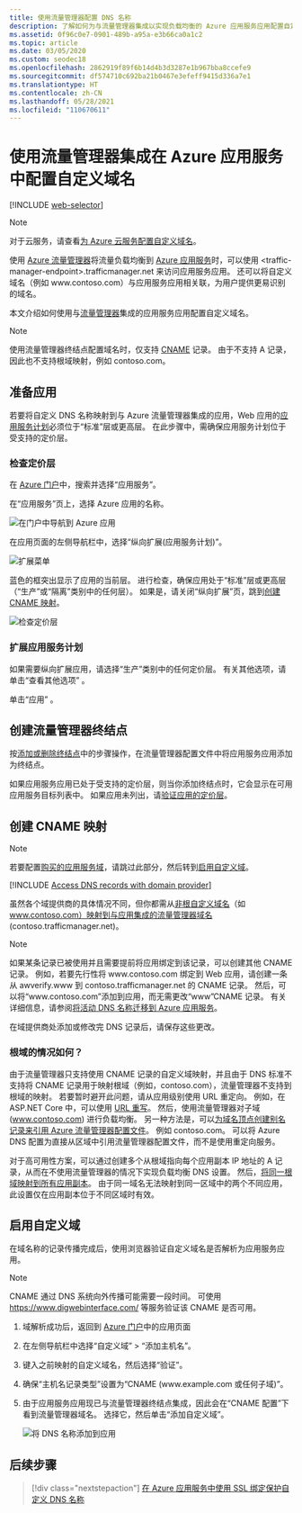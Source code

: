 ```yaml
---
title: 使用流量管理器配置 DNS 名称
description: 了解如何为与流量管理器集成以实现负载均衡的 Azure 应用服务应用配置自定义域。
ms.assetid: 0f96c0e7-0901-489b-a95a-e3b66ca0a1c2
ms.topic: article
ms.date: 03/05/2020
ms.custom: seodec18
ms.openlocfilehash: 2862919f89f6b14d4b3d3287e1b967bba8ccefe9
ms.sourcegitcommit: df574710c692ba21b0467e3efeff9415d336a7e1
ms.translationtype: HT
ms.contentlocale: zh-CN
ms.lasthandoff: 05/28/2021
ms.locfileid: "110670611"
---
```

# <a name="configure-a-custom-domain-name-in-azure-app-service-with-traffic-manager-integration"></a>使用流量管理器集成在 Azure 应用服务中配置自定义域名

[!INCLUDE [web-selector](../../includes/websites-custom-domain-selector.md)]

> [!NOTE]
> 对于云服务，请查看[为 Azure 云服务配置自定义域名](../cloud-services/cloud-services-custom-domain-name-portal.md)。

使用 [Azure 流量管理器](../traffic-manager/index.yml)将流量负载均衡到 [Azure 应用服务](overview.md)时，可以使用 \<traffic-manager-endpoint>.trafficmanager.net 来访问应用服务应用。 还可以将自定义域名（例如 www\.contoso.com）与应用服务应用相关联，为用户提供更易识别的域名。

本文介绍如何使用与[流量管理器](../traffic-manager/traffic-manager-overview.md)集成的应用服务应用配置自定义域名。

> [!NOTE]
> 使用流量管理器终结点配置域名时，仅支持 [CNAME](https://en.wikipedia.org/wiki/CNAME_record) 记录。 由于不支持 A 记录，因此也不支持根域映射，例如 contoso.com。
> 

## <a name="prepare-the-app"></a>准备应用

若要将自定义 DNS 名称映射到与 Azure 流量管理器集成的应用，Web 应用的[应用服务计划](https://azure.microsoft.com/pricing/details/app-service/)必须位于“标准”层或更高层。 在此步骤中，需确保应用服务计划位于受支持的定价层。

### <a name="check-the-pricing-tier"></a>检查定价层

在 [Azure 门户](https://portal.azure.com)中，搜索并选择“应用服务”。

在“应用服务”页上，选择 Azure 应用的名称。

![在门户中导航到 Azure 应用](./media/app-service-web-tutorial-custom-domain/select-app.png)

在应用页面的左侧导航栏中，选择“纵向扩展(应用服务计划)”。

![扩展菜单](./media/app-service-web-tutorial-custom-domain/scale-up-menu.png)

蓝色的框突出显示了应用的当前层。 进行检查，确保应用处于“标准”层或更高层（“生产”或“隔离”类别中的任何层）。 如果是，请关闭“纵向扩展”页，跳到[创建 CNAME 映射](#create-the-cname-mapping)。

![检查定价层](./media/app-service-web-tutorial-custom-domain/check-pricing-tier.png)

### <a name="scale-up-the-app-service-plan"></a>扩展应用服务计划

如果需要纵向扩展应用，请选择“生产”类别中的任何定价层。 有关其他选项，请单击“查看其他选项”  。

单击“应用” 。

## <a name="create-traffic-manager-endpoint"></a>创建流量管理器终结点

按[添加或删除终结点](../traffic-manager/traffic-manager-manage-endpoints.md)中的步骤操作，在流量管理器配置文件中将应用服务应用添加为终结点。

如果应用服务应用已处于受支持的定价层，则当你添加终结点时，它会显示在可用应用服务目标列表中。 如果应用未列出，请[验证应用的定价层](#prepare-the-app)。

## <a name="create-the-cname-mapping"></a>创建 CNAME 映射
> [!NOTE]
> 若要配置[购买的应用服务域](manage-custom-dns-buy-domain.md)，请跳过此部分，然后转到[启用自定义域](#enable-custom-domain)。
> 

[!INCLUDE [Access DNS records with domain provider](../../includes/app-service-web-access-dns-records-no-h.md)]

虽然各个域提供商的具体情况不同，但你都需从[非根自定义域名](#what-about-root-domains)（如 www.contoso.com）映射到与应用集成的流量管理器域名 (contoso.trafficmanager.net)。 

> [!NOTE]
> 如果某条记录已被使用并且需要提前将应用绑定到该记录，可以创建其他 CNAME 记录。 例如，若要先行性将 www\.contoso.com 绑定到 Web 应用，请创建一条从 awverify.www 到 contoso.trafficmanager.net 的 CNAME 记录。 然后，可以将“www\.contoso.com”添加到应用，而无需更改“www”CNAME 记录。 有关详细信息，请参阅[将活动 DNS 名称迁移到 Azure 应用服务](manage-custom-dns-migrate-domain.md)。

在域提供商处添加或修改完 DNS 记录后，请保存这些更改。

### <a name="what-about-root-domains"></a>根域的情况如何？

由于流量管理器只支持使用 CNAME 记录的自定义域映射，并且由于 DNS 标准不支持将 CNAME 记录用于映射根域（例如，contoso.com），流量管理器不支持到根域的映射。 若要暂时避开此问题，请从应用级别使用 URL 重定向。 例如，在 ASP.NET Core 中，可以使用 [URL 重写](/aspnet/core/fundamentals/url-rewriting)。 然后，使用流量管理器对子域 (www.contoso.com) 进行负载均衡。 另一种方法是，可以[为域名顶点创建别名记录来引用 Azure 流量管理器配置文件](../dns/tutorial-alias-tm.md)。 例如 contoso.com。 可以将 Azure DNS 配置为直接从区域中引用流量管理器配置文件，而不是使用重定向服务。 

对于高可用性方案，可以通过创建多个从根域指向每个应用副本 IP 地址的 A 记录，从而在不使用流量管理器的情况下实现负载均衡 DNS 设置。 然后，[将同一根域映射到所有应用副本](app-service-web-tutorial-custom-domain.md#4-create-the-dns-records)。 由于同一域名无法映射到同一区域中的两个不同应用，此设置仅在应用副本位于不同区域时有效。

## <a name="enable-custom-domain"></a>启用自定义域
在域名称的记录传播完成后，使用浏览器验证自定义域名是否解析为应用服务应用。

> [!NOTE]
> CNAME 通过 DNS 系统向外传播可能需要一段时间。 可使用 <a href="https://www.digwebinterface.com/">https://www.digwebinterface.com/</a> 等服务验证该 CNAME 是否可用。
> 
> 

1. 域解析成功后，返回到 [Azure 门户](https://portal.azure.com)中的应用页面
2. 在左侧导航栏中选择“自定义域” > “添加主机名”。 
4. 键入之前映射的自定义域名，然后选择“验证”。
5. 确保“主机名记录类型”设置为“CNAME (www\.example.com 或任何子域)”。

6. 由于应用服务应用现已与流量管理器终结点集成，因此会在“CNAME 配置”下看到流量管理器域名。 选择它，然后单击“添加自定义域”。

    ![将 DNS 名称添加到应用](./media/configure-domain-traffic-manager/enable-traffic-manager-domain.png)

## <a name="next-steps"></a>后续步骤

> [!div class="nextstepaction"]
> [在 Azure 应用服务中使用 SSL 绑定保护自定义 DNS 名称](configure-ssl-bindings.md)